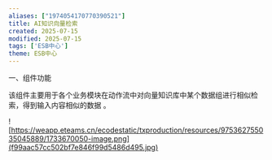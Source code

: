 ```yaml
---
aliases: ["1974054170770390521"]
title: AI知识向量检索
created: 2025-07-15
modified: 2025-07-15
tags: ['ESB中心']
theme: ESB中心
---
```


一、组件功能

该组件主要用于各个业务模块在动作流中对向量知识库中某个数据组进行相似检索，得到输入内容相似的数据 。

![https://weapp.eteams.cn/ecodestatic/txproduction/resources/975362755035045889/1733670050-image.png](f99aac57cc502bf7e846f99d5486d495.jpg)